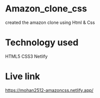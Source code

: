 # Amazon_clone_css
created the amazon clone using Html &amp; Css
# Technology used
HTML5
CSS3
Netlify
# Live link
https://mohan2512-amazoncss.netlify.app/
